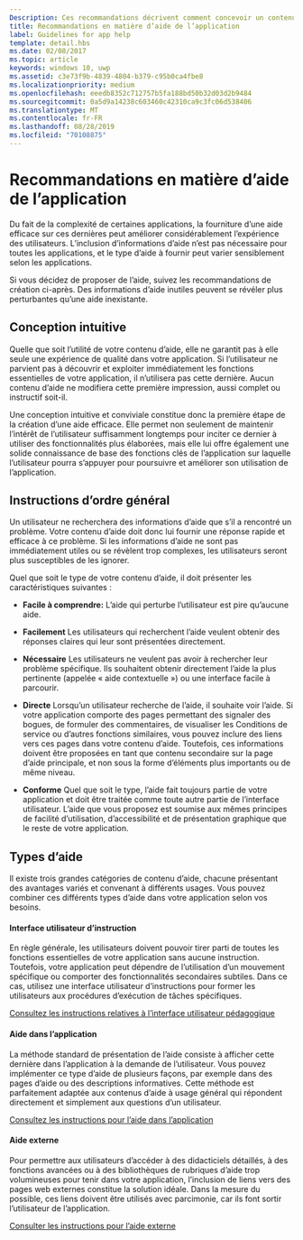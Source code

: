 ```yaml
---
Description: Ces recommandations décrivent comment concevoir un contenu d’aide efficace pour votre application.
title: Recommandations en matière d’aide de l’application
label: Guidelines for app help
template: detail.hbs
ms.date: 02/08/2017
ms.topic: article
keywords: windows 10, uwp
ms.assetid: c3e73f9b-4839-4804-b379-c95b0ca4fbe8
ms.localizationpriority: medium
ms.openlocfilehash: eeedb8352c712757b5fa188bd50b32d03d2b9484
ms.sourcegitcommit: 0a5d9a14238c603460c42310ca9c3fc06d538406
ms.translationtype: MT
ms.contentlocale: fr-FR
ms.lasthandoff: 08/28/2019
ms.locfileid: "70108875"
---
```

# <a name="guidelines-for-app-help"></a>Recommandations en matière d’aide de l’application

Du fait de la complexité de certaines applications, la fourniture d’une aide efficace sur ces dernières peut améliorer considérablement l’expérience des utilisateurs. L’inclusion d’informations d’aide n’est pas nécessaire pour toutes les applications, et le type d’aide à fournir peut varier sensiblement selon les applications.

Si vous décidez de proposer de l’aide, suivez les recommandations de création ci-après. Des informations d’aide inutiles peuvent se révéler plus perturbantes qu’une aide inexistante.

## <a name="intuitive-design"></a>Conception intuitive

Quelle que soit l’utilité de votre contenu d’aide, elle ne garantit pas à elle seule une expérience de qualité dans votre application. Si l’utilisateur ne parvient pas à découvrir et exploiter immédiatement les fonctions essentielles de votre application, il n’utilisera pas cette dernière. Aucun contenu d’aide ne modifiera cette première impression, aussi complet ou instructif soit-il.

Une conception intuitive et conviviale constitue donc la première étape de la création d’une aide efficace. Elle permet non seulement de maintenir l’intérêt de l’utilisateur suffisamment longtemps pour inciter ce dernier à utiliser des fonctionnalités plus élaborées, mais elle lui offre également une solide connaissance de base des fonctions clés de l’application sur laquelle l’utilisateur pourra s’appuyer pour poursuivre et améliorer son utilisation de l’application.

## <a name="general-instructions"></a>Instructions d’ordre général

Un utilisateur ne recherchera des informations d’aide que s’il a rencontré un problème. Votre contenu d’aide doit donc lui fournir une réponse rapide et efficace à ce problème. Si les informations d’aide ne sont pas immédiatement utiles ou se révèlent trop complexes, les utilisateurs seront plus susceptibles de les ignorer.

Quel que soit le type de votre contenu d’aide, il doit présenter les caractéristiques suivantes :

-   **Facile à comprendre:** L’aide qui perturbe l’utilisateur est pire qu’aucune aide.

-   **Facilement** Les utilisateurs qui recherchent l’aide veulent obtenir des réponses claires qui leur sont présentées directement.

-   **Nécessaire** Les utilisateurs ne veulent pas avoir à rechercher leur problème spécifique. Ils souhaitent obtenir directement l’aide la plus pertinente (appelée « aide contextuelle ») ou une interface facile à parcourir.

-   **Directe** Lorsqu’un utilisateur recherche de l’aide, il souhaite voir l’aide. Si votre application comporte des pages permettant des signaler des bogues, de formuler des commentaires, de visualiser les Conditions de service ou d’autres fonctions similaires, vous pouvez inclure des liens vers ces pages dans votre contenu d’aide. Toutefois, ces informations doivent être proposées en tant que contenu secondaire sur la page d’aide principale, et non sous la forme d’éléments plus importants ou de même niveau.

-   **Conforme** Quel que soit le type, l’aide fait toujours partie de votre application et doit être traitée comme toute autre partie de l’interface utilisateur. L’aide que vous proposez est soumise aux mêmes principes de facilité d’utilisation, d’accessibilité et de présentation graphique que le reste de votre application.

## <a name="types-of-help"></a>Types d’aide

Il existe trois grandes catégories de contenu d’aide, chacune présentant des avantages variés et convenant à différents usages. Vous pouvez combiner ces différents types d’aide dans votre application selon vos besoins.

#### <a name="instructional-ui"></a>Interface utilisateur d’instruction

En règle générale, les utilisateurs doivent pouvoir tirer parti de toutes les fonctions essentielles de votre application sans aucune instruction. Toutefois, votre application peut dépendre de l’utilisation d’un mouvement spécifique ou comporter des fonctionnalités secondaires subtiles. Dans ce cas, utilisez une interface utilisateur d’instructions pour former les utilisateurs aux procédures d’exécution de tâches spécifiques.

[Consultez les instructions relatives à l’interface utilisateur pédagogique](instructional-ui.md)

#### <a name="in-app-help"></a>Aide dans l’application

La méthode standard de présentation de l’aide consiste à afficher cette dernière dans l’application à la demande de l’utilisateur. Vous pouvez implémenter ce type d’aide de plusieurs façons, par exemple dans des pages d’aide ou des descriptions informatives. Cette méthode est parfaitement adaptée aux contenus d’aide à usage général qui répondent directement et simplement aux questions d’un utilisateur.

[Consultez les instructions pour l’aide dans l’application](in-app-help.md)

#### <a name="external-help"></a>Aide externe

Pour permettre aux utilisateurs d’accéder à des didacticiels détaillés, à des fonctions avancées ou à des bibliothèques de rubriques d’aide trop volumineuses pour tenir dans votre application, l’inclusion de liens vers des pages web externes constitue la solution idéale. Dans la mesure du possible, ces liens doivent être utilisés avec parcimonie, car ils font sortir l’utilisateur de l’application.

[Consulter les instructions pour l’aide externe](external-help.md)


